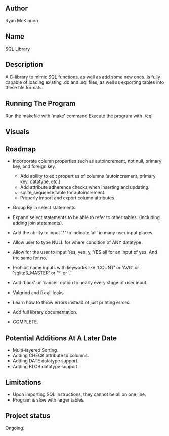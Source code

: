 ## Author
Ryan McKinnon

## Name
SQL Library

## Description
A C-library to mimic SQL functions, as well as add some new ones. Is fully capable of loading existing .db and .sql files, as well as exporting tables into these file formats.

## Running The Program
Run the makefile with 'make' command
Execute the program with ./cql

## Visuals

## Roadmap

- Incorporate column properties such as autoincrement, not null, primary key, and foreign key.
    - Add ability to edit properties of columns (autoincrement, primary key, datatype, etc.).
    - Add attribute adherence checks when inserting and updating.
    - sqlite_sequence table for autoincrement.
    - Properly import and export column attributes.
- Group By in select statements.
- Expand select statements to be able to refer to other tables. (Including adding join statements).

- Add the ability to input '*' to indicate 'all' in many user input places.
- Allow user to type NULL for where condition of ANY datatype.
- Allow for the user to input Yes, yes, y, YES all for an input of yes. And the same for no.
- Prohibit name inputs with keyworks like 'COUNT' or 'AVG' or 'sqlite3_MASTER' or '*' or '.'
- Add 'back' or 'cancel' option to nearly every stage of user input.

- Valgrind and fix all leaks.
- Learn how to throw errors instead of just printing errors.
- Add full library documentation.

- COMPLETE.

## Potential Additions At A Later Date
- Multi-layered Sorting.
- Adding CHECK attribute to columns.
- Adding DATE datatype support.
- Adding BLOB datatype support.

## Limitations
- Upon importing SQL instructions, they cannot be all on one line.
- Program is slow with larger tables.

## Project status
Ongoing.
